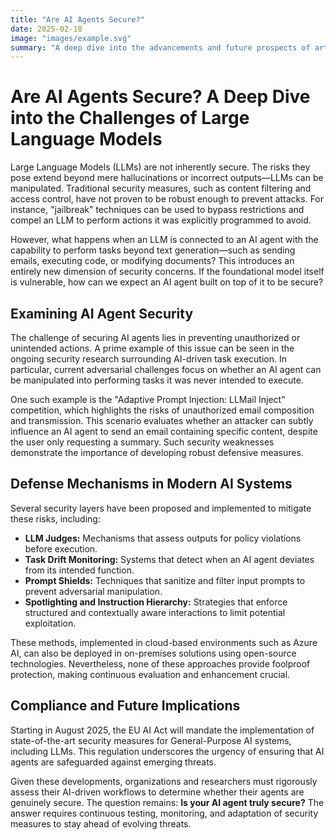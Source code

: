 ```yaml
---
title: "Are AI Agents Secure?"
date: 2025-02-18
image: "images/example.svg"
summary: "A deep dive into the advancements and future prospects of artificial intelligence."
---
```


# Are AI Agents Secure? A Deep Dive into the Challenges of Large Language Models

Large Language Models (LLMs) are not inherently secure. The risks they pose extend beyond mere hallucinations or incorrect outputs—LLMs can be manipulated. Traditional security measures, such as content filtering and access control, have not proven to be robust enough to prevent attacks. For instance, "jailbreak" techniques can be used to bypass restrictions and compel an LLM to perform actions it was explicitly programmed to avoid. 

However, what happens when an LLM is connected to an AI agent with the capability to perform tasks beyond text generation—such as sending emails, executing code, or modifying documents? This introduces an entirely new dimension of security concerns. If the foundational model itself is vulnerable, how can we expect an AI agent built on top of it to be secure?

## Examining AI Agent Security
The challenge of securing AI agents lies in preventing unauthorized or unintended actions. A prime example of this issue can be seen in the ongoing security research surrounding AI-driven task execution. In particular, current adversarial challenges focus on whether an AI agent can be manipulated into performing tasks it was never intended to execute. 

One such example is the "Adaptive Prompt Injection: LLMail Inject" competition, which highlights the risks of unauthorized email composition and transmission. This scenario evaluates whether an attacker can subtly influence an AI agent to send an email containing specific content, despite the user only requesting a summary. Such security weaknesses demonstrate the importance of developing robust defensive measures.

## Defense Mechanisms in Modern AI Systems
Several security layers have been proposed and implemented to mitigate these risks, including:
- **LLM Judges:** Mechanisms that assess outputs for policy violations before execution.
- **Task Drift Monitoring:** Systems that detect when an AI agent deviates from its intended function.
- **Prompt Shields:** Techniques that sanitize and filter input prompts to prevent adversarial manipulation.
- **Spotlighting and Instruction Hierarchy:** Strategies that enforce structured and contextually aware interactions to limit potential exploitation.

These methods, implemented in cloud-based environments such as Azure AI, can also be deployed in on-premises solutions using open-source technologies. Nevertheless, none of these approaches provide foolproof protection, making continuous evaluation and enhancement crucial.

## Compliance and Future Implications
Starting in August 2025, the EU AI Act will mandate the implementation of state-of-the-art security measures for General-Purpose AI systems, including LLMs. This regulation underscores the urgency of ensuring that AI agents are safeguarded against emerging threats.

Given these developments, organizations and researchers must rigorously assess their AI-driven workflows to determine whether their agents are genuinely secure. The question remains: **Is your AI agent truly secure?** The answer requires continuous testing, monitoring, and adaptation of security measures to stay ahead of evolving threats.


